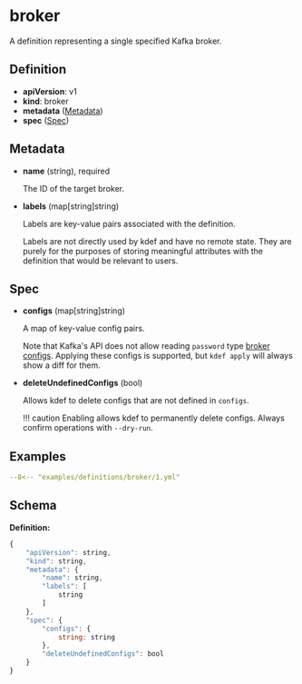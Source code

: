 # broker

A definition representing a single specified Kafka broker.

## Definition

- **apiVersion**: v1
- **kind**: broker
- **metadata** ([Metadata](#metadata))
- **spec** ([Spec](#spec))

## Metadata

- **name** (string), required

    The ID of the target broker.

- **labels** (map[string]string)

    Labels are key-value pairs associated with the definition.

    Labels are not directly used by kdef and have no remote state.
    They are purely for the purposes of storing meaningful attributes with the definition that would be relevant to users.

## Spec

- **configs** (map[string]string)

    A map of key-value config pairs.

    Note that Kafka's API does not allow reading `password` type [broker configs](https://kafka.apache.org/documentation/#brokerconfigs).
    Applying these configs is supported, but `kdef apply` will always show a diff for them.

- **deleteUndefinedConfigs** (bool)

    Allows kdef to delete configs that are not defined in `configs`.

    !!! caution
        Enabling allows kdef to permanently delete configs. Always confirm operations with `--dry-run`.

## Examples

```yml
--8<-- "examples/definitions/broker/1.yml"
```

## Schema

**Definition:**
```js
{
    "apiVersion": string,
    "kind": string,
    "metadata": {
        "name": string,
        "labels": [
            string
        ]
    },
    "spec": {
        "configs": {
            string: string
        },
        "deleteUndefinedConfigs": bool
    }
}
```
